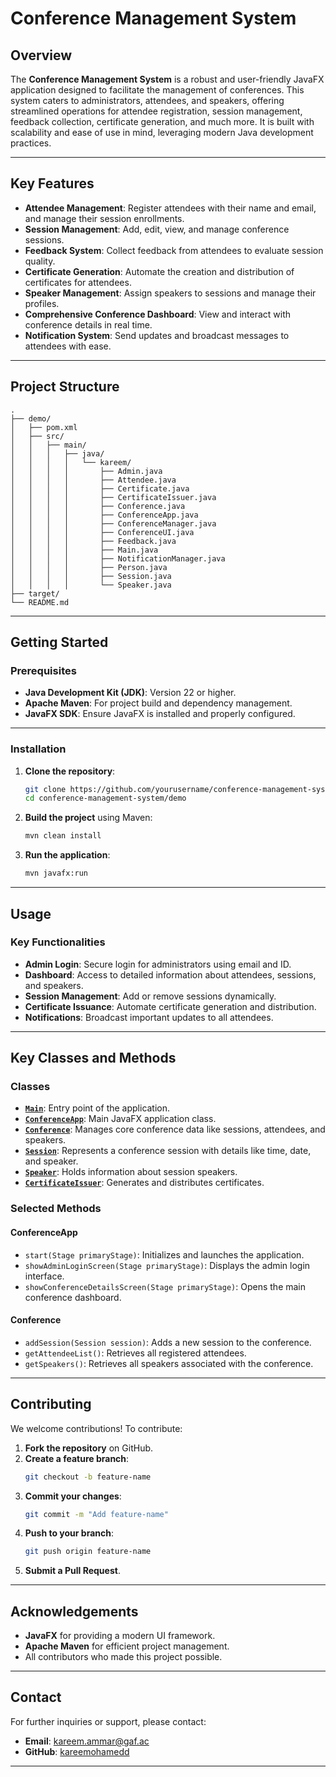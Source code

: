 # **Conference Management System**

## **Overview**

The **Conference Management System** is a robust and user-friendly JavaFX application designed to facilitate the management of conferences. This system caters to administrators, attendees, and speakers, offering streamlined operations for attendee registration, session management, feedback collection, certificate generation, and much more. It is built with scalability and ease of use in mind, leveraging modern Java development practices.

---

## **Key Features**

- **Attendee Management**: Register attendees with their name and email, and manage their session enrollments.
- **Session Management**: Add, edit, view, and manage conference sessions.
- **Feedback System**: Collect feedback from attendees to evaluate session quality.
- **Certificate Generation**: Automate the creation and distribution of certificates for attendees.
- **Speaker Management**: Assign speakers to sessions and manage their profiles.
- **Comprehensive Conference Dashboard**: View and interact with conference details in real time.
- **Notification System**: Send updates and broadcast messages to attendees with ease.

---

## **Project Structure**

```plaintext
.
├── demo/
│   ├── pom.xml
│   ├── src/
│   │   ├── main/
│   │   │   ├── java/
│   │   │   │   └── kareem/
│   │   │   │       ├── Admin.java
│   │   │   │       ├── Attendee.java
│   │   │   │       ├── Certificate.java
│   │   │   │       ├── CertificateIssuer.java
│   │   │   │       ├── Conference.java
│   │   │   │       ├── ConferenceApp.java
│   │   │   │       ├── ConferenceManager.java
│   │   │   │       ├── ConferenceUI.java
│   │   │   │       ├── Feedback.java
│   │   │   │       ├── Main.java
│   │   │   │       ├── NotificationManager.java
│   │   │   │       ├── Person.java
│   │   │   │       ├── Session.java
│   │   │   │       └── Speaker.java
├── target/
└── README.md
```

---

## **Getting Started**

### **Prerequisites**

- **Java Development Kit (JDK)**: Version 22 or higher.
- **Apache Maven**: For project build and dependency management.
- **JavaFX SDK**: Ensure JavaFX is installed and properly configured.

---

### **Installation**

1. **Clone the repository**:
    ```bash
    git clone https://github.com/yourusername/conference-management-system.git
    cd conference-management-system/demo
    ```

2. **Build the project** using Maven:
    ```bash
    mvn clean install
    ```

3. **Run the application**:
    ```bash
    mvn javafx:run
    ```

---

## **Usage**

### **Key Functionalities**

- **Admin Login**: Secure login for administrators using email and ID.
- **Dashboard**: Access to detailed information about attendees, sessions, and speakers.
- **Session Management**: Add or remove sessions dynamically.
- **Certificate Issuance**: Automate certificate generation and distribution.
- **Notifications**: Broadcast important updates to all attendees.

---

## **Key Classes and Methods**

### **Classes**

- **[`Main`](src/main/java/kareem/Main.java)**: Entry point of the application.
- **[`ConferenceApp`](src/main/java/kareem/ConferenceApp.java)**: Main JavaFX application class.
- **[`Conference`](src/main/java/kareem/Conference.java)**: Manages core conference data like sessions, attendees, and speakers.
- **[`Session`](src/main/java/kareem/Session.java)**: Represents a conference session with details like time, date, and speaker.
- **[`Speaker`](src/main/java/kareem/Speaker.java)**: Holds information about session speakers.
- **[`CertificateIssuer`](src/main/java/kareem/CertificateIssuer.java)**: Generates and distributes certificates.

### **Selected Methods**

#### **ConferenceApp**
- `start(Stage primaryStage)`: Initializes and launches the application.
- `showAdminLoginScreen(Stage primaryStage)`: Displays the admin login interface.
- `showConferenceDetailsScreen(Stage primaryStage)`: Opens the main conference dashboard.

#### **Conference**
- `addSession(Session session)`: Adds a new session to the conference.
- `getAttendeeList()`: Retrieves all registered attendees.
- `getSpeakers()`: Retrieves all speakers associated with the conference.

---

## **Contributing**

We welcome contributions! To contribute:

1. **Fork the repository** on GitHub.
2. **Create a feature branch**:
    ```bash
    git checkout -b feature-name
    ```
3. **Commit your changes**:
    ```bash
    git commit -m "Add feature-name"
    ```
4. **Push to your branch**:
    ```bash
    git push origin feature-name
    ```
5. **Submit a Pull Request**.

---

## **Acknowledgements**

- **JavaFX** for providing a modern UI framework.
- **Apache Maven** for efficient project management.
- All contributors who made this project possible.

---

## **Contact**

For further inquiries or support, please contact:
- **Email**: [kareem.ammar@gaf.ac](kareem.ammar@gaf.ac)
- **GitHub**: [kareemohamedd](https://github.com/kareemohamedd)

--- 
